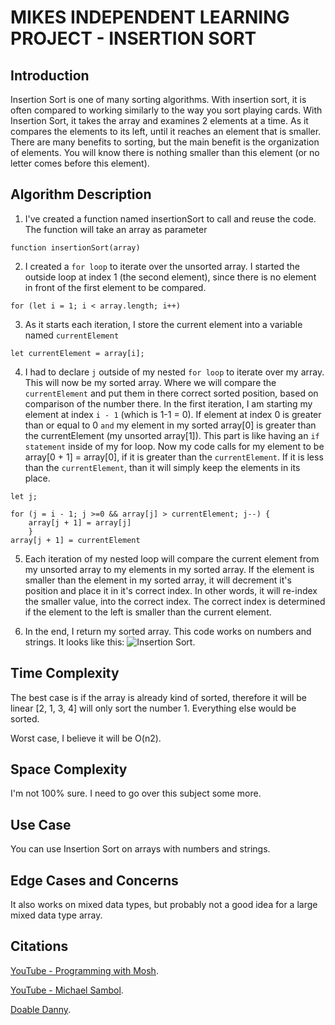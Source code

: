 # MIKES INDEPENDENT LEARNING PROJECT - INSERTION SORT

## Introduction

Insertion Sort is one of many sorting algorithms. With insertion sort, it is often compared to working similarly to the way you sort playing cards. With Insertion Sort, it takes the array and examines 2 elements at a time. As it compares the elements to its left, until it reaches an element that is smaller. There are many benefits to sorting, but the main benefit is the organization of elements. You will know there is nothing smaller than this element (or no letter comes before this element). 

## Algorithm Description
1. I've created a function named insertionSort to call and reuse the code. The function will take an array as parameter
```
function insertionSort(array)
```

2. I created a `for loop` to iterate over the unsorted array. I started the outside loop at index 1 (the second element), since there is no element in front of the first element to be compared.

```
for (let i = 1; i < array.length; i++) 
```

3. As it starts each iteration, I store the current element into a variable named `currentElement`

```
let currentElement = array[i];
```

4. I had to declare `j` outside of my nested `for loop` to iterate over my  array. This will now be my sorted array. Where we will compare the `currentElement` and put them in there correct sorted position, based on comparison of the number there. In the first iteration, I am starting my element at index `i - 1` (which is 1-1 = 0). If element at index 0 is greater than or equal to 0 `and` my element in my sorted array[0] is greater than the currentElement (my unsorted array[1]). This part is like having an `if statement` inside of my for loop. Now my code calls for my element to be array[0 + 1] = array[0], if it is greater than the `currentElement`. If it is less than the `currentElement`, than it will simply keep the elements in its place.

```
let j;

for (j = i - 1; j >=0 && array[j] > currentElement; j--) {
    array[j + 1] = array[j]
    }
array[j + 1] = currentElement
```

5. Each iteration of my nested loop will compare the current element from my unsorted array to my elements in my sorted array. If the element is smaller than the element in my sorted array, it will decrement it's position and place it in it's correct index. In other words, it will re-index the smaller value, into the correct index. The correct index is determined if the element to the left is smaller than the current element.

7. In the end, I return my sorted array. This code works on numbers and strings. It looks like this: ![Insertion Sort](https://www.doabledanny.com/static/92b034385c440e08bc8551c97df0a2e3/2.gif).

## Time Complexity

The best case is if the array is already kind of sorted, therefore it will be linear [2, 1, 3, 4] will only sort the number 1. Everything else would be sorted. 

Worst case, I believe it will be O(n2). 

## Space Complexity

I'm not 100% sure. I need to go over this subject some more. 

## Use Case

You can use Insertion Sort on arrays with numbers and strings. 

## Edge Cases and Concerns

It also works on mixed data types, but probably not a good idea for a large mixed data type array. 

## Citations

[YouTube - Programming with Mosh](https://www.youtube.com/watch?v=nKzEJWbkPbQ&t=156s).

[YouTube - Michael Sambol](https://www.youtube.com/watch?v=JU767SDMDvA).

[Doable Danny](https://www.doabledanny.com/insertion-sort-in-javascript).
